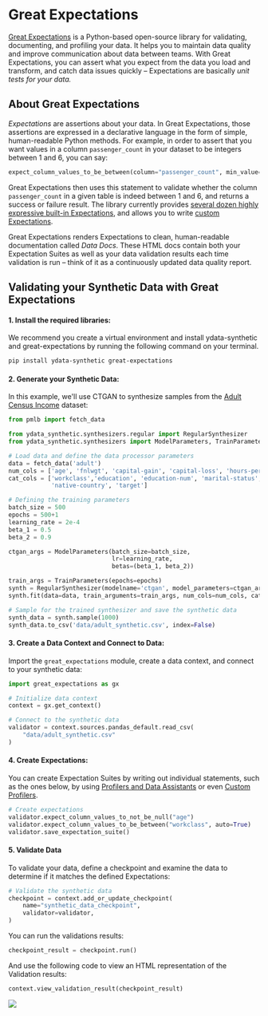 # Great Expectations

[Great Expectations](https://greatexpectations.io) is a Python-based open-source library for validating, documenting, and profiling your data. It helps you to maintain data quality and improve communication about data between teams. With Great Expectations, you can assert what you expect from the data you load and transform, and catch data issues quickly – Expectations are basically *unit tests for your data.*

## About Great Expectations
*Expectations* are assertions about your data. In Great Expectations, those assertions are expressed in a declarative language in the form of simple, human-readable Python methods. For example, in order to assert that you want values in a column `passenger_count` in your dataset to be integers between 1 and 6, you can say:

```python
expect_column_values_to_be_between(column="passenger_count", min_value=1, max_value=6)
```

Great Expectations then uses this statement to validate whether the column `passenger_count` in a given table is indeed between 1 and 6, and returns a success or failure result. The library currently provides [several dozen highly expressive built-in Expectations](https://greatexpectations.io/expectations/), and allows you to write [custom Expectations](https://docs.greatexpectations.io/docs/guides/expectations/custom_expectations_lp/).

Great Expectations renders Expectations to clean, human-readable documentation called *Data Docs*. These HTML docs contain both your Expectation Suites as well as your data validation results each time validation is run – think of it as a continuously updated data quality report.

## Validating your Synthetic Data with Great Expectations

#### 1. Install the required libraries:
We recommend you create a virtual environment and install ydata-synthetic and great-expectations by running the following command on your terminal.

```bash
pip install ydata-synthetic great-expectations
```

#### 2. Generate your Synthetic Data:
In this example, we'll use CTGAN to synthesize samples from the [Adult Census Income](https://www.kaggle.com/datasets/uciml/adult-census-income?resource=download) dataset:

```python
from pmlb import fetch_data

from ydata_synthetic.synthesizers.regular import RegularSynthesizer
from ydata_synthetic.synthesizers import ModelParameters, TrainParameters

# Load data and define the data processor parameters
data = fetch_data('adult')
num_cols = ['age', 'fnlwgt', 'capital-gain', 'capital-loss', 'hours-per-week']
cat_cols = ['workclass','education', 'education-num', 'marital-status', 'occupation', 'relationship', 'race', 'sex',
            'native-country', 'target']

# Defining the training parameters
batch_size = 500
epochs = 500+1
learning_rate = 2e-4
beta_1 = 0.5
beta_2 = 0.9

ctgan_args = ModelParameters(batch_size=batch_size,
                             lr=learning_rate,
                             betas=(beta_1, beta_2))

train_args = TrainParameters(epochs=epochs)
synth = RegularSynthesizer(modelname='ctgan', model_parameters=ctgan_args)
synth.fit(data=data, train_arguments=train_args, num_cols=num_cols, cat_cols=cat_cols)

# Sample for the trained synthesizer and save the synthetic data
synth_data = synth.sample(1000)
synth_data.to_csv('data/adult_synthetic.csv', index=False)
```

#### 3. Create a Data Context and Connect to Data:
Import the `great_expectations` module, create a data context, and connect to your synthetic data:

```python
import great_expectations as gx

# Initialize data context
context = gx.get_context()

# Connect to the synthetic data
validator = context.sources.pandas_default.read_csv(
    "data/adult_synthetic.csv"
)
```

#### 4. Create Expectations:
You can create Expectation Suites by writing out individual statements, such as the ones below, by using [Profilers and Data Assistants](https://docs.greatexpectations.io/docs/guides/expectations/profilers_data_assistants_lp) or even [Custom Profilers](https://docs.greatexpectations.io/docs/guides/expectations/advanced/how_to_create_a_new_expectation_suite_using_rule_based_profilers/).

```python
# Create expectations
validator.expect_column_values_to_not_be_null("age")
validator.expect_column_values_to_be_between("workclass", auto=True)
validator.save_expectation_suite()
```

#### 5. Validate Data
To validate your data, define a checkpoint and examine the data to determine if it matches the defined Expectations:

```python
# Validate the synthetic data
checkpoint = context.add_or_update_checkpoint(
    name="synthetic_data_checkpoint",
    validator=validator,
)
```
You can run the validations results:

```python
checkpoint_result = checkpoint.run()
```

And use the following code to view an HTML representation of the Validation results:

```python
context.view_validation_result(checkpoint_result)
```

<img referrerpolicy="no-referrer-when-downgrade" src="https://static.scarf.sh/a.png?x-pxid=dd69a9f9-0901-4cb4-9e56-b1e69877dca1" />
